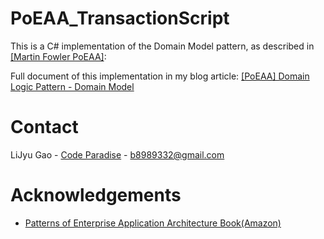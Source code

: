# PoEAA_TransactionScript

This is a C# implementation of the Domain Model pattern, as described in
[\[Martin Fowler PoEAA\]](https://martinfowler.com/eaaCatalog/domainModel.html):

Full document of this implementation in my blog article: [[PoEAA] Domain Logic Pattern - Domain Model](https://glj8989332.blogspot.com/2021/05/poeaa-domain-logic-pattern-domain-model.html)

# Contact

LiJyu Gao - [Code Paradise](http://glj8989332.blogspot.com/) - b8989332@gmail.com


# Acknowledgements
* [Patterns of Enterprise Application Architecture Book(Amazon)](https://www.amazon.com/Patterns-Enterprise-Application-Architecture-Martin/dp/0321127420?&linkCode=ll1&tag=&linkId=cbd977b2fdd864da1d4d9ad1c5432151&language=zh_TW&ref_=as_li_ss_tl)
